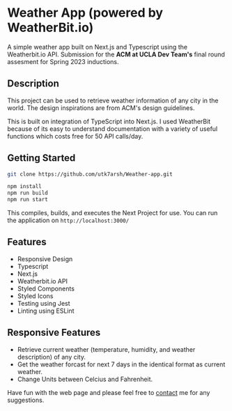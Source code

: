 # Weather App (powered by WeatherBit.io)

A simple weather app built on Next.js and Typescript using the Weatherbit.io API. Submission for the **ACM at UCLA Dev Team's** final round assesment for Spring 2023 inductions. 


## Description

This project can be used to retrieve weather information of any city in the world. The design inspirations are from ACM's design guidelines. 

This is built on integration of TypeScript into Next.js. I used WeatherBit because of its easy to understand documentation with a variety of useful functions which costs free for 50 API calls/day. 

## Getting Started

``` bash
git clone https://github.com/utk7arsh/Weather-app.git
```
``` bash
npm install
npm run build 
npm run start
```

This compiles, builds, and executes the Next Project for use. You can run the application on `http://localhost:3000/`


## Features
- Responsive Design
- Typescript
- Next.js
- Weatherbit.io API
- Styled Components
- Styled Icons
- Testing using Jest
- Linting using ESLint

## Responsive Features
- Retrieve current weather (temperature, humidity, and weather description) of any city.
- Get the weather forcast for next 7 days in the identical format as current weather.
- Change Units between Celcius and Fahrenheit.


Have fun with the web page and please feel free to [contact](mailto:utkarshlal@gmail.com) me for any suggestions. 